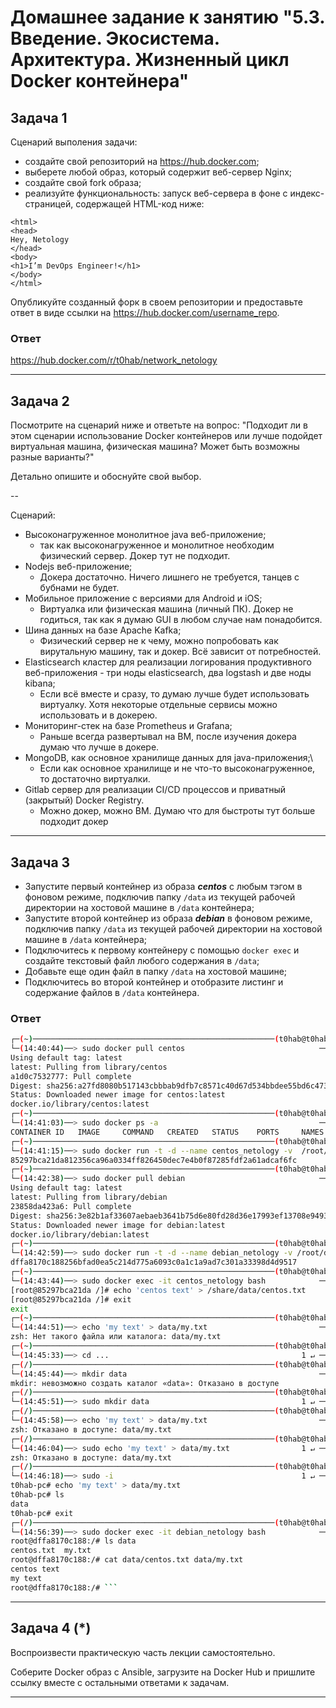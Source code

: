 
# Домашнее задание к занятию "5.3. Введение. Экосистема. Архитектура. Жизненный цикл Docker контейнера"

## Задача 1

Сценарий выполения задачи:

- создайте свой репозиторий на https://hub.docker.com;
- выберете любой образ, который содержит веб-сервер Nginx;
- создайте свой fork образа;
- реализуйте функциональность:
запуск веб-сервера в фоне с индекс-страницей, содержащей HTML-код ниже:
```
<html>
<head>
Hey, Netology
</head>
<body>
<h1>I’m DevOps Engineer!</h1>
</body>
</html>
```
Опубликуйте созданный форк в своем репозитории и предоставьте ответ в виде ссылки на https://hub.docker.com/username_repo.

### Ответ

https://hub.docker.com/r/t0hab/network_netology

---

## Задача 2

Посмотрите на сценарий ниже и ответьте на вопрос:
"Подходит ли в этом сценарии использование Docker контейнеров или лучше подойдет виртуальная машина, физическая машина? Может быть возможны разные варианты?"

Детально опишите и обоснуйте свой выбор.

--

Сценарий:

- Высоконагруженное монолитное java веб-приложение;
  - так как высоконагруженное и монолитное необходим физический сервер. Докер тут не подходит.
- Nodejs веб-приложение;
  - Докера достаточно. Ничего лишнего не требуется, танцев с бубнами не будет.
- Мобильное приложение c версиями для Android и iOS;
  - Виртуалка или физическая машина (личный ПК). Докер не годиться, так как я думаю GUI в любом случае нам понадобится. 
- Шина данных на базе Apache Kafka;
  - Физический сервер не к чему, можно попробовать как вирутальную машину, так и докер. Всё зависит от потребностей.
- Elasticsearch кластер для реализации логирования продуктивного веб-приложения - три ноды elasticsearch, два logstash и две ноды kibana;
  - Если всё вместе и сразу, то думаю лучше будет использовать виртуалку. Хотя некоторые отдельные сервисы можно использовать и в докерею. 
- Мониторинг-стек на базе Prometheus и Grafana;
  - Раньше всегда развертывал на ВМ, после изучения докера думаю что лучше в докере.
- MongoDB, как основное хранилище данных для java-приложения;\
  - Если как основное хранилище и не что-то высоконагруженное, то достаточно виртуалки. 
- Gitlab сервер для реализации CI/CD процессов и приватный (закрытый) Docker Registry.
  - Можно докер, можно ВМ. Думаю что для быстроты тут больше подходит докер


---

## Задача 3

- Запустите первый контейнер из образа ***centos*** c любым тэгом в фоновом режиме, подключив папку ```/data``` из текущей рабочей директории на хостовой машине в ```/data``` контейнера;
- Запустите второй контейнер из образа ***debian*** в фоновом режиме, подключив папку ```/data``` из текущей рабочей директории на хостовой машине в ```/data``` контейнера;
- Подключитесь к первому контейнеру с помощью ```docker exec``` и создайте текстовый файл любого содержания в ```/data```;
- Добавьте еще один файл в папку ```/data``` на хостовой машине;
- Подключитесь во второй контейнер и отобразите листинг и содержание файлов в ```/data``` контейнера.


### Ответ

```bash
┌─(~)──────────────────────────────────────────────────────(t0hab@t0hab-pc:pts/0)─┐
└─(14:40:44)──> sudo docker pull centos                              ──(Чт,сен22)─┘
Using default tag: latest
latest: Pulling from library/centos
a1d0c7532777: Pull complete 
Digest: sha256:a27fd8080b517143cbbbab9dfb7c8571c40d67d534bbdee55bd6c473f432b177
Status: Downloaded newer image for centos:latest
docker.io/library/centos:latest
┌─(~)──────────────────────────────────────────────────────(t0hab@t0hab-pc:pts/0)─┐
└─(14:41:03)──> sudo docker ps -a                                    ──(Чт,сен22)─┘
CONTAINER ID   IMAGE     COMMAND   CREATED   STATUS    PORTS     NAMES
┌─(~)──────────────────────────────────────────────────────(t0hab@t0hab-pc:pts/0)─┐
└─(14:41:15)──> sudo docker run -t -d --name centos_netology -v  /root/data:/share/data centos
85297bca21da812356ca96a0334ff826450dec7e4b0f87285fdf2a61adcaf6fc
┌─(~)──────────────────────────────────────────────────────(t0hab@t0hab-pc:pts/0)─┐
└─(14:42:38)──> sudo docker pull debian                              ──(Чт,сен22)─┘
Using default tag: latest
latest: Pulling from library/debian
23858da423a6: Pull complete 
Digest: sha256:3e82b1af33607aebaeb3641b75d6e80fd28d36e17993ef13708e9493e30e8ff9
Status: Downloaded newer image for debian:latest
docker.io/library/debian:latest
┌─(~)──────────────────────────────────────────────────────(t0hab@t0hab-pc:pts/0)─┐
└─(14:42:59)──> sudo docker run -t -d --name debian_netology -v /root/data:/data debian:latest
dffa8170c188256bfad0ea5c214d775a6093c0a1c1a9ad7c301a33398d4d9517
┌─(~)──────────────────────────────────────────────────────(t0hab@t0hab-pc:pts/0)─┐
└─(14:43:44)──> sudo docker exec -it centos_netology bash            ──(Чт,сен22)─┘
[root@85297bca21da /]# echo 'centos text' > /share/data/centos.txt
[root@85297bca21da /]# exit
exit
┌─(~)──────────────────────────────────────────────────────(t0hab@t0hab-pc:pts/0)─┐
└─(14:44:51)──> echo 'my text' > data/my.txt                         ──(Чт,сен22)─┘
zsh: Нет такого файла или каталога: data/my.txt
┌─(~)──────────────────────────────────────────────────────(t0hab@t0hab-pc:pts/0)─┐
└─(14:45:33)──> cd ...                                           1 ↵ ──(Чт,сен22)─┘
┌─(/)──────────────────────────────────────────────────────(t0hab@t0hab-pc:pts/0)─┐
└─(14:45:44)──> mkdir data                                           ──(Чт,сен22)─┘
mkdir: невозможно создать каталог «data»: Отказано в доступе
┌─(/)──────────────────────────────────────────────────────(t0hab@t0hab-pc:pts/0)─┐
└─(14:45:51)──> sudo mkdir data                                  1 ↵ ──(Чт,сен22)─┘
┌─(/)──────────────────────────────────────────────────────(t0hab@t0hab-pc:pts/0)─┐
└─(14:45:58)──> echo 'my text' > data/my.txt                         ──(Чт,сен22)─┘
zsh: Отказано в доступе: data/my.txt
┌─(/)──────────────────────────────────────────────────────(t0hab@t0hab-pc:pts/0)─┐
└─(14:46:04)──> sudo echo 'my text' > data/my.txt                1 ↵ ──(Чт,сен22)─┘
zsh: Отказано в доступе: data/my.txt
┌─(/)──────────────────────────────────────────────────────(t0hab@t0hab-pc:pts/0)─┐
└─(14:46:18)──> sudo -i                                          1 ↵ ──(Чт,сен22)─┘
t0hab-pc# echo 'my text' > data/my.txt
t0hab-pc# ls
data
t0hab-pc# exit
┌─(/)──────────────────────────────────────────────────────(t0hab@t0hab-pc:pts/0)─┐
└─(14:56:39)──> sudo docker exec -it debian_netology bash            ──(Чт,сен22)─┘
root@dffa8170c188:/# ls data
centos.txt  my.txt
root@dffa8170c188:/# cat data/centos.txt data/my.txt
centos text
my text
root@dffa8170c188:/# ```
```

---

## Задача 4 (*)

Воспроизвести практическую часть лекции самостоятельно.

Соберите Docker образ с Ansible, загрузите на Docker Hub и пришлите ссылку вместе с остальными ответами к задачам.


---
